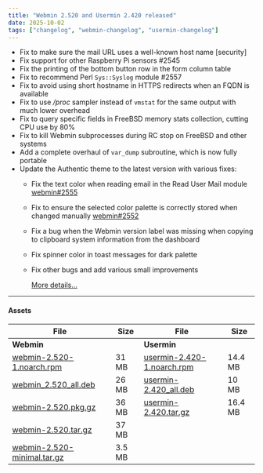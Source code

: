```yaml
---
title: "Webmin 2.520 and Usermin 2.420 released"
date: 2025-10-02
tags: ["changelog", "webmin-changelog", "usermin-changelog"]
---
```


* Fix to make sure the mail URL uses a well-known host name [security]
* Fix support for other Raspberry Pi sensors #2545
* Fix the printing of the bottom button row in the form column table
* Fix to recommend Perl `Sys::Syslog` module #2557
* Fix to avoid using short hostname in HTTPS redirects when an FQDN is available
* Fix to use _/proc_ sampler instead of `vmstat` for the same output with much lower overhead
* Fix to query specific fields in FreeBSD memory stats collection, cutting CPU use by 80%
* Fix to kill Webmin subprocesses during RC stop on FreeBSD and other systems
* Add a complete overhaul of `var_dump` subroutine, which is now fully portable
* Update the Authentic theme to the latest version with various fixes:
  - Fix the text color when reading email in the Read User Mail module [webmin#2555](https://github.com/webmin/webmin/issues/2555)
  - Fix to ensure the selected color palette is correctly stored when changed manually [webmin#2552](https://github.com/webmin/webmin/issues/2552)
  - Fix a bug when the Webmin version label was missing when copying to clipboard system information from the dashboard
  - Fix spinner color in toast messages for dark palette
  - Fix other bugs and add various small improvements
    
    [More details...](https://github.com/webmin/authentic-theme/releases/tag/25.00)

---

#### Assets

| File                       | Size | File                       | Size |
| -------------------------- | -----| -------------------------- | ---- |
| **Webmin**                 |      | **Usermin**                |      |
|[webmin-2.520-1.noarch.rpm](https://github.com/webmin/webmin/releases/download/2.520/webmin-2.520-1.noarch.rpm)     | 31 MB  |   [usermin-2.420-1.noarch.rpm](https://github.com/webmin/usermin/releases/download/2.420/usermin-2.420-1.noarch.rpm)    | 14.4 MB |
|[webmin_2.520_all.deb](https://github.com/webmin/webmin/releases/download/2.520/webmin_2.520_all.deb)               | 26 MB  |   [usermin-2.420_all.deb](https://github.com/webmin/usermin/releases/download/2.420/usermin_2.420_all.deb)              | 10 MB   |
|[webmin-2.520.pkg.gz](https://github.com/webmin/webmin/releases/download/2.520/webmin-2.520.pkg.gz)                 | 36 MB  |   [usermin-2.420.tar.gz](https://github.com/webmin/usermin/releases/download/2.420/usermin-2.420.tar.gz)                | 16.4 MB |
|[webmin-2.520.tar.gz](https://github.com/webmin/webmin/releases/download/2.520/webmin-2.520.tar.gz)                 | 37 MB  |
|[webmin-2.520-minimal.tar.gz](https://github.com/webmin/webmin/releases/download/2.520/webmin-2.520-minimal.tar.gz) | 3.5 MB |
